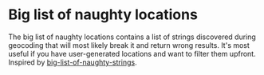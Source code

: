 # Big list of naughty locations
The big list of naughty locations contains a list of strings discovered during geocoding that will most likely break it and return wrong results.
It's most useful if you have user-generated locations and want to filter them upfront.
Inspired by [big-list-of-naughty-strings](https://github.com/minimaxir/big-list-of-naughty-strings).
